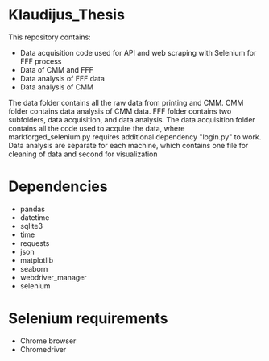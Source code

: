 # Klaudijus_Thesis
This repository contains:
- Data acquisition code used for API and web scraping with Selenium for FFF process
- Data of CMM and FFF
- Data analysis of FFF data
- Data analysis of CMM

The data folder contains all the raw data from printing and CMM. CMM folder contains data analysis of CMM data. FFF folder contains two subfolders, data acquisition, and data analysis. The data acquisition folder contains all the code used to acquire the data, where markforged_selenium.py requires additional dependency "login.py" to work. Data analysis are separate for each machine, which contains one file for cleaning of data and second for visualization

# Dependencies
- pandas
- datetime
- sqlite3
- time
- requests
- json
- matplotlib
- seaborn
- webdriver_manager
- selenium

# Selenium requirements
- Chrome browser
- Chromedriver
